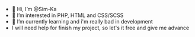 - 👋 Hi, I’m @Sim-Ka
- 👀 I’m interested in PHP, HTML and CSS/SCSS
- 🌱 I’m currently learning and i'm really bad in development
- I will need help for finish my project, so let's it free and give me advance 

<!---
Sim-Ka/Sim-Ka is a ✨ special ✨ repository because its `README.md` (this file) appears on your GitHub profile.
You can click the Preview link to take a look at your changes.
--->
